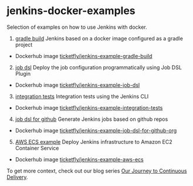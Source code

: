 # jenkins-docker-examples
Selection of examples on how to use Jenkins with docker.

1. [gradle build](./01-gradle-build) Jenkins based on a docker image configured as a gradle project
 - Dockerhub image [ticketfly/jenkins-example-gradle-build](https://hub.docker.com/r/ticketfly/jenkins-example-gradle-build/)
2. [job dsl](./02-job-dsl) Deploy the job configuration programmatically using Job DSL Plugin
 - Dockerhub image [ticketfly/jenkins-example-job-dsl](https://hub.docker.com/r/ticketfly/jenkins-example-job-dsl)
3. [integration tests](./03-integration-tests) Integration tests using the Jenkins CLI
 - Dockerhub image [ticketfly/jenkins-example-integration-tests](https://hub.docker.com/r/ticketfly/jenkins-example-integration-tests)
4. [job dsl for github](./04-job-dsl-for-github-org) Generate Jenkins jobs based on github repos
 - Dockerhub image [ticketfly/jenkins-example-job-dsl-for-github-org](https://hub.docker.com/r/ticketfly/jenkins-example-job-dsl-for-github-org)
5. [AWS ECS example](./05-aws-ecs) Deploy Jenkins infrastructure to Amazon EC2 Container Service
 - Dockerhub image [ticketfly/jenkins-example-aws-ecs](https://hub.docker.com/r/ticketfly/jenkins-example-aws-ecs)

To get more context, check out our blog series [Our Journey to Continuous Delivery](https://tech.ticketfly.com/our-journey-to-continuous-delivery-chapter-1-it-begins-with-a-road-3ab175b80d42). 
